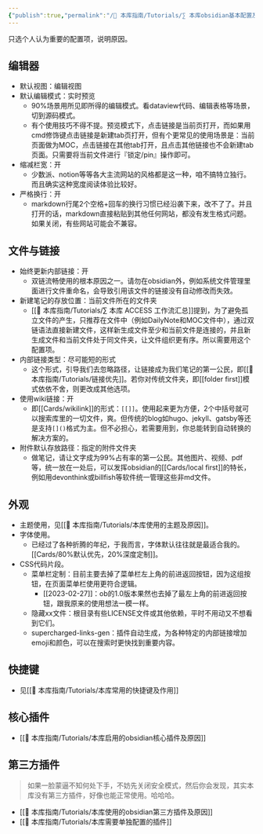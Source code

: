 ```yaml
---
{"publish":true,"permalink":"/🧰 本库指南/Tutorials/∑ 本库obsidian基本配置及原因.md","title":"∑ 本库obsidian基本配置及原因","created":"2022-08-09","modified":"2023-03-14","published":"2025-07-07T17:10:23.960+08:00","tags":["moc"],"cssclasses":""}
---
```


只选个人认为重要的配置项，说明原因。

## 编辑器

- 默认视图：编辑视图
- 默认编辑模式：实时预览
	- 90%场景用所见即所得的编辑模式。看dataview代码、编辑表格等场景，切到源码模式。
	- 有个使用技巧不得不提。预览模式下，点击链接是当前页打开，而如果用cmd修饰键点击链接是新建tab页打开，但有个更常见的使用场景是：当前页面做为MOC，点击链接在其他tab打开，且点击其他链接也不会新建tab页面。只需要将当前文件进行『锁定/pin』操作即可。
- 缩减栏宽：开
	- 少数派、notion等等各大主流网站的风格都是这一种，咱不搞特立独行。而且确实这种宽度阅读体验比较好。
- 严格换行：开
	- markdown行尾2个空格+回车的换行习惯已经沿袭下来，改不了了。并且打开的话，markdown直接粘贴到其他任何网站，都没有发生格式问题。如果关闭，有些网站可能会不兼容。

## 文件与链接

- 始终更新内部链接：开
	- 双链流畅使用的根本原因之一。请勿在obsidian外，例如系统文件管理里面进行文件重命名，会导致引用该文件的链接没有自动修改而失效。
- 新建笔记的存放位置：当前文件所在的文件夹
	- [[🧰 本库指南/Tutorials/∑ 本库 ACCESS 工作流汇总]]提到，为了避免孤立文件的产生，只推荐在文件中（例如DailyNote和MOC文件中），通过双链语法直接新建文件，这样新生成文件至少和当前文件是连接的，并且新生成文件和当前文件处于同文件夹，让文件组织更有序。所以需要用这个配置项。
- 内部链接类型：尽可能短的形式
	- 这个形式，引导我们去忽略路径，让链接成为我们笔记的第一公民，即[[🧰 本库指南/Tutorials/链接优先]]。若你对传统文件夹，即[[folder first]]模式依依不舍，则更改成其他选项。
- 使用wiki链接：开
	- 即[[Cards/wikilink]]的形式：`[[]]`。使用起来更为方便，2个中括号就可以搜索库里的一切文件，爽。但传统的blog如hugo、jekyll、gatsby等还是支持`[]()`格式为主。但不必担心，若需要用到，你总能转到自动转换的解决方案的。
- 附件默认存放路径：指定的附件文件夹
	- 做笔记，请让文字成为99%占有率的第一公民。其他图片、视频、pdf等，统一放在一处后，可以发挥obsidian的[[Cards/local first]]的特长，例如用devonthink或billfish等软件统一管理这些非md文件。

## 外观

- 主题使用，见[[🧰 本库指南/Tutorials/本库使用的主题及原因]]。
- 字体使用。
	- 已经过了各种折腾的年纪，于我而言，字体默认往往就是最适合我的。[[Cards/80%默认优先，20%深度定制]]。
- CSS代码片段。
	- 菜单栏定制：目前主要去掉了菜单栏左上角的前进返回按钮，因为这组按钮，在页面菜单栏使用更符合逻辑。
		- [[2023-02-27]]：ob的1.0版本果然也去掉了最左上角的前进返回按钮，跟我原来的使用想法一模一样。
	- 隐藏xx文件：根目录有些LICENSE文件或其他依赖，平时不用动又不想看到它们。
	- supercharged-links-gen：插件自动生成，为各种特定的内部链接增加emoji和颜色，可以在搜索时更快找到重要内容。

## 快捷键

- 见[[🧰 本库指南/Tutorials/本库常用的快捷键及作用]]

## 核心插件

- [[🧰 本库指南/Tutorials/本库启用的obsidian核心插件及原因]]

## 第三方插件

> 如果一脸蒙逼不知何处下手，不妨先关闭安全模式，然后你会发现，其实本库没有第三方插件，好像也能正常使用。哈哈哈。

- [[🧰 本库指南/Tutorials/本库使用的obsidian第三方插件及原因]]
- [[🧰 本库指南/Tutorials/本库需要单独配置的插件]]